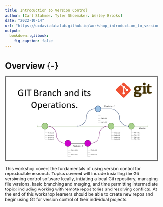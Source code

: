 ```yaml
---
title: Introduction to Version Control
author: [Carl Stahmer, Tyler Shoemaker, Wesley Brooks]
date: "2022-10-14"
url: "https://ucdavisdatalab.github.io/workshop_introduction_to_version_control/"
output:
  bookdown::gitbook:
    fig_caption: false
---
```


# Overview {-}

![Git branching diagram](img/GIT-Branchand-its-Operations.png)

This workshop covers the fundamentals of using version control for reproducible 
research. Topics covered will include installing the Git versioning control 
software locally, initiating a local Git repository, managing file versions, 
basic branching and merging, and time permitting intermediate topics including 
working with remote repositories and resolving conflicts. At the end of this 
workshop learners should be able to create new repos and begin using Git for 
version control of their individual projects.
